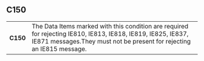 ## C150
<table>
 <tr>
  <th>
   C150
  </th>
  <td>
   The Data Items marked with this condition are required for rejecting IE810, IE813, IE818, IE819, IE825, IE837, IE871 messages.They must not be present for rejecting an IE815 message.
  </td>
 </tr>
</table>
